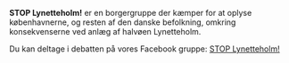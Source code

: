 
**STOP Lynetteholm!** er en borgergruppe der kæmper for at oplyse københavnerne, og resten af den danske befolkning,
omkring konsekvenserne ved anlæg af halvøen Lynetteholm.

Du kan deltage i debatten på vores Facebook gruppe: [STOP Lynetteholm!](https://facebook.com/groups/stoplynetteholm)

